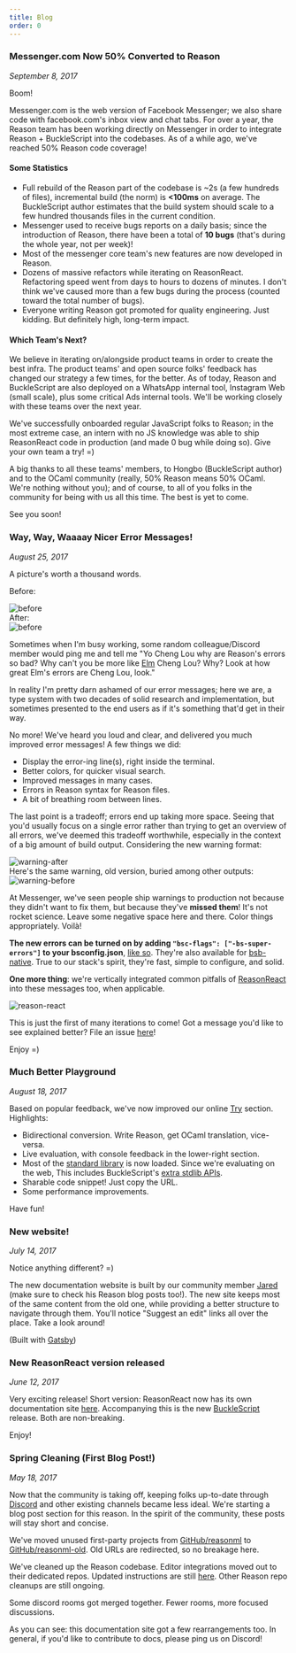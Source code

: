 ```yaml
---
title: Blog
order: 0
---
```


### Messenger.com Now 50% Converted to Reason

*September 8, 2017*

Boom!

Messenger.com is the web version of Facebook Messenger; we also share code with facebook.com's inbox view and chat tabs. For over a year, the Reason team has been working directly on Messenger in order to integrate Reason + BuckleScript into the codebases. As of a while ago, we've reached 50% Reason code coverage!

#### Some Statistics

- Full rebuild of the Reason part of the codebase is ~2s (a few hundreds of files), incremental build (the norm) is **<100ms** on average. The BuckleScript author estimates that the build system should scale to a few hundred thousands files in the current condition.
- Messenger used to receive bugs reports on a daily basis; since the introduction of Reason, there have been a total of **10 bugs** (that's during the whole year, not per week)!
- Most of the messenger core team's new features are now developed in Reason.
- Dozens of massive refactors while iterating on ReasonReact. Refactoring speed went from days to hours to dozens of minutes. I don't think we've caused more than a few bugs during the process (counted toward the total number of bugs).
- Everyone writing Reason got promoted for quality engineering. Just kidding. But definitely high, long-term impact.

#### Which Team's Next?

We believe in iterating on/alongside product teams in order to create the best infra. The product teams' and open source folks' feedback has changed our strategy a few times, for the better. As of today, Reason and BuckleScript are also deployed on a WhatsApp internal tool, Instagram Web (small scale), plus some critical Ads internal tools. We'll be working closely with these teams over the next year.

We've successfully onboarded regular JavaScript folks to Reason; in the most extreme case, an intern with no JS knowledge was able to ship ReasonReact code in production (and made 0 bug while doing so). Give your own team a try! =)

A big thanks to all these teams' members, to Hongbo (BuckleScript author) and to the OCaml community (really, 50% Reason means 50% OCaml. We're nothing without you); and of course, to all of you folks in the community for being with us all this time. The best is yet to come.

See you soon!

### Way, Way, Waaaay Nicer Error Messages!

*August 25, 2017*

A picture's worth a thousand words.

Before:
<div style="width:744px">
  <img alt="before" src="https://user-images.githubusercontent.com/1909539/29709302-ab0c6aee-8940-11e7-953f-60a867d242cb.png" />
</div>
After:
<div style="width:742px">
  <img alt="before" src="https://user-images.githubusercontent.com/1909539/29709301-ab04eac6-8940-11e7-8d2b-c65f808b6be8.png" />
</div>

Sometimes when I'm busy working, some random colleague/Discord member would ping me and tell me "Yo Cheng Lou why are Reason's errors so bad? Why can't you be more like [Elm](http://elm-lang.org) Cheng Lou? Why? Look at how great Elm's errors are Cheng Lou, look."

In reality I'm pretty darn ashamed of our error messages; here we are, a type system with two decades of solid research and implementation, but sometimes presented to the end users as if it's something that'd get in their way.

No more! We've heard you loud and clear, and delivered you much improved error messages! A few things we did:

- Display the error-ing line(s), right inside the terminal.
- Better colors, for quicker visual search.
- Improved messages in many cases.
- Errors in Reason syntax for Reason files.
- A bit of breathing room between lines.

The last point is a tradeoff; errors end up taking more space. Seeing that you'd usually focus on a single error rather than trying to get an overview of all errors, we've deemed this tradeoff worthwhile, especially in the context of a big amount of build output. Considering the new warning format:
<div style="width:745px">
  <img alt="warning-after" src="https://user-images.githubusercontent.com/1909539/29711739-431be094-894b-11e7-87a6-bc1d6aeea043.png" />
</div>
Here's the same warning, old version, buried among other outputs:
<div style="width:745px">
  <img alt="warning-before" src="https://user-images.githubusercontent.com/1909539/29711789-810739f8-894b-11e7-8451-a919b3f119c6.png" />
</div>

At Messenger, we've seen people ship warnings to production not because they didn't want to fix them, but because they've **missed them**! It's not rocket science. Leave some negative space here and there. Color things appropriately. Voilà!

**The new errors can be turned on by adding `"bsc-flags": ["-bs-super-errors"]` to your bsconfig.json**, [like so](https://github.com/reasonml-community/reason-react-example/blob/6dc15bf5fbeeb184c99acb063f7644a0d14b12f4/bsconfig.json#L3). They're also available for [bsb-native](https://github.com/bsansouci/bsb-native). True to our stack's spirit, they're fast, simple to configure, and solid.

**One more thing**: we're vertically integrated common pitfalls of [ReasonReact](//reasonml.github.io/reason-react/) into these messages too, when applicable.

<div style="width:747px">
  <img alt="reason-react" src="https://user-images.githubusercontent.com/1909539/29712284-f1013bb2-894d-11e7-9596-1cca54d5c331.png" />
</div>

This is just the first of many iterations to come! Got a message you'd like to see explained better? File an issue [here](https://github.com/reasonml-community/error-message-improvement/issues)!

Enjoy =)

### Much Better Playground

*August 18, 2017*

Based on popular feedback, we've now improved our online [Try](/try) section. Highlights:

- Bidirectional conversion. Write Reason, get OCaml translation, vice-versa.
- Live evaluation, with console feedback in the lower-right section.
- Most of the [standard library](/api/index.html) is now loaded. Since we're evaluating on the web, This includes BuckleScript's [extra stdlib APIs](https://bucklescript.github.io/bucklescript/api/).
- Sharable code snippet! Just copy the URL.
- Some performance improvements.

Have fun!

### New website!

*July 14, 2017*

Notice anything different? =)

The new documentation website is built by our community member [Jared](https://jaredforsyth.com) (make sure to check his Reason blog posts too!). The new site keeps most of the same content from the old one, while providing a better structure to navigate through them. You'll notice "Suggest an edit" links all over the place. Take a look around!

(Built with [Gatsby](https://www.gatsbyjs.org))

### New ReasonReact version released

*June 12, 2017*

Very exciting release! Short version: ReasonReact now has its own documentation site [here](//reasonml.github.io/reason-react/). Accompanying this is the new [BuckleScript](https://www.npmjs.com/package/bs-platform) release. Both are non-breaking.

Enjoy!

### Spring Cleaning (First Blog Post!)

*May 18, 2017*

Now that the community is taking off, keeping folks up-to-date through [Discord](https://discord.gg/reasonml) and other existing channels became less ideal. We're starting a blog post section for this reason. In the spirit of the community, these posts will stay short and concise.

We've moved unused first-party projects from [GitHub/reasonml](https://github.com/reasonml/) to [GitHub/reasonml-old](https://github.com/reasonml-old). Old URLs are redirected, so no breakage here.

We've cleaned up the Reason codebase. Editor integrations moved out to their dedicated repos. Updated instructions are still [here](/guide/editor-tools/editors-plugins). Other Reason repo cleanups are still ongoing.

Some discord rooms got merged together. Fewer rooms, more focused discussions.

As you can see: this documentation site got a few rearrangements too. In general, if you'd like to contribute to docs, please ping us on Discord!

